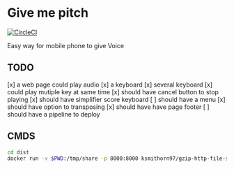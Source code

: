 # Give me pitch

[![CircleCI](https://circleci.com/gh/carwestsam/GiveMePitch.svg?style=svg)](https://circleci.com/gh/carwestsam/GiveMePitch)

Easy way for mobile phone to give Voice

## TODO 

[x]  a web page could play audio
[x]  a keyboard
[x]  several keyboard
[x]  could play mutiple key at same time
[x]  should have cancel button to stop playing
[x]  should have simplifier score keyboard
[ ]  should have a menu
[x]  should have option to transposing
[x]  should have have page footer
[ ]  should have a pipeline to deploy

## CMDS

```bash
cd dist
docker run -v $PWD:/tmp/share -p 8000:8000 ksmithorn97/gzip-http-file-server
```
